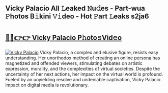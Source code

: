 ## Vicky Palacio All 𝙻eaked 𝙽u𝚍es - Part-wua 𝙿hotos B𝚒kini 𝚅𝚒deo - Hot 𝙿art 𝙻eaks s2ja6

# <h2><a href="http://ld2j00w.urlbe.top/?page=Vicky+Palacio">🔗🔗👉👉 Vicky Palacio P𝚑oto𝚜Vid𝚎o</a></h2>

[![Vicky Palacio](https://i.imgur.com/eBuTRDB.gif)](http://ld2j00w.urlbe.top/?page=Vicky+Palacio)
Vicky Palacio, a complex and elusive figure, resists easy understanding. Her unorthodox method of creating an online persona has magnetized and offended viewers, stimulating debates on artistic expression, morality, and the complexities of virtual societies. Despite the uncertainty of her next actions, her impact on the virtual world is profound. Fueled by an unyielding resolve and undeniable captivation, Vicky Palacio impact on digital media is revolutionary.
